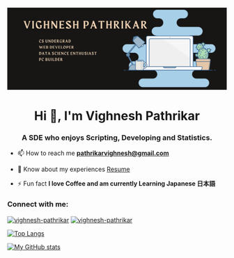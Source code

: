 ![MasterHead](https://raw.githubusercontent.com/VighneshPath/VighneshPath/main/readme_header.png)
<h1 align="center">Hi 👋, I'm Vighnesh Pathrikar</h1>
<h3 align="center">A SDE who enjoys Scripting, Developing and Statistics.</h3>


- 📫 How to reach me **pathrikarvighnesh@gmail.com**

- 📄 Know about my experiences [Resume](https://drive.google.com/file/d/1O_RAiengpwY92m0teKVagHntTxrS0aJS/view?usp=sharing)

- ⚡ Fun fact **I love Coffee and am currently Learning Japanese 日本語**

<h3 align="left">Connect with me:</h3>
<p align="left">
<a href="https://linkedin.com/in/vighnesh-pathrikar" target="blank"><img align="center" src="https://cdn-icons-png.flaticon.com/512/174/174857.png" alt="vighnesh-pathrikar" height="30" width="30" /></a>
  <a href="mailto:pathrikarvighnesh@gmail.com"><img align="center" src="https://cdn-icons-png.flaticon.com/512/732/732200.png" alt="vighnesh-pathrikar" height="30" width="30" /></a>
</p>

[![Top Langs](https://github-readme-stats.vercel.app/api/top-langs/?username=VighneshPath&layout=compact&theme=radical&langs_count=10)](https://github.com/anuraghazra/github-readme-stats)

[![My GitHub stats](https://github-readme-stats.vercel.app/api?username=VighneshPath&count_private=true&show_icons=true&theme=radical)](https://github.com/anuraghazra/github-readme-stats)

